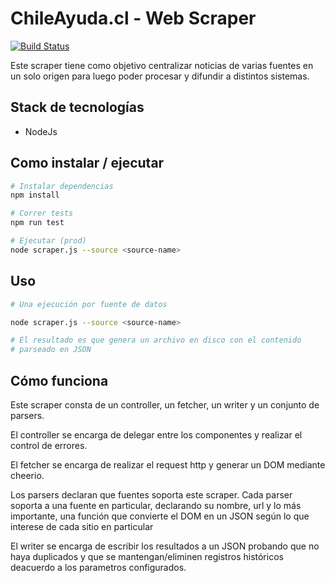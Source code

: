 # ChileAyuda.cl - Web Scraper

[![Build Status](https://travis-ci.org/davidlaym/chileayuda_newsscraper.svg?branch=master)](https://travis-ci.org/davidlaym/chileayuda_newsscraper)

Este scraper tiene como objetivo centralizar noticias de varias fuentes en un solo
origen para luego poder procesar y difundir a distintos sistemas.

## Stack de tecnologías

 - NodeJs

## Como instalar / ejecutar

``` bash
# Instalar dependencias
npm install

# Correr tests
npm run test

# Ejecutar (prod)
node scraper.js --source <source-name>

```

## Uso
``` bash 
# Una ejecución por fuente de datos

node scraper.js --source <source-name>

# El resultado es que genera un archivo en disco con el contenido
# parseado en JSON

```

## Cómo funciona

Este scraper consta de un controller, un fetcher, un writer y un conjunto de parsers.

El controller se encarga de delegar entre los componentes y realizar el control
de errores.

El fetcher se encarga de realizar el request http y generar un DOM mediante
cheerio.

Los parsers declaran que fuentes soporta este scraper. Cada parser soporta a una
fuente en particular, declarando su nombre, url y lo más importante, una función
que convierte el DOM en un JSON según lo que interese de cada sitio  en particular

El writer se encarga de escribir los resultados a un JSON probando que no haya
duplicados y que se mantengan/eliminen registros históricos deacuerdo a los parametros 
configurados.